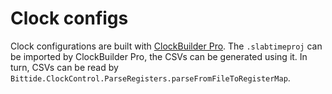 # Clock configs
Clock configurations are built with [ClockBuilder Pro](https://www.skyworksinc.com/Application-Pages/Clockbuilder-Pro-Software). The `.slabtimeproj` can be imported by ClockBuilder Pro, the CSVs can be generated using it. In turn, CSVs can be read by `Bittide.ClockControl.ParseRegisters.parseFromFileToRegisterMap`.
